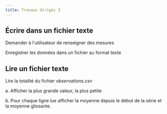 ```yaml
---
title: Travaux dirigés 3
---
```


## Écrire dans un fichier texte

Demander à l'utilisateur de renseigner des mesures 

Enregistrer les données dans un fichier au format texte

## Lire un fichier texte

Lire la totalité du fichier _observations.csv_

a. Afficher la plus grande valeur, la plus petite

b. Pour chaque ligne lue afficher la moyenne depuis le début de la série et la moyenne glissante.
